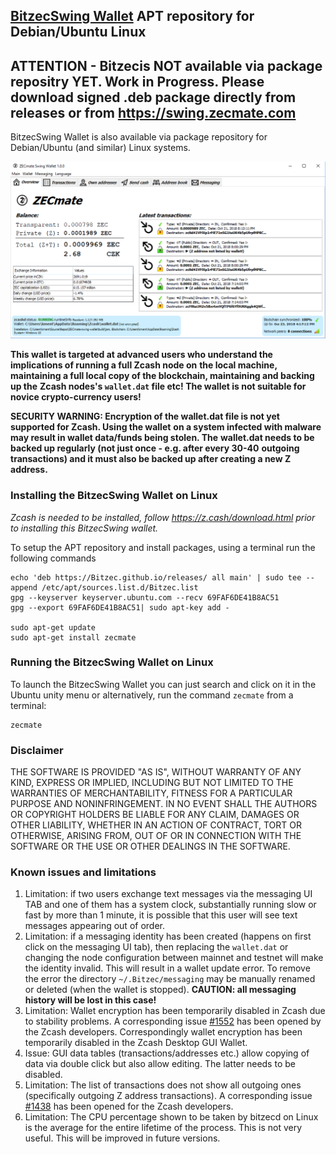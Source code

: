 ## [BitzecSwing Wallet](https://swing.zecmate.com/) APT repository for Debian/Ubuntu Linux

## ATTENTION - Bitzecis NOT available via package repositry YET. Work in Progress. Please download signed .deb package directly from releases or from https://swing.zecmate.com

BitzecSwing Wallet is also available via package repository for Debian/Ubuntu (and similar) Linux systems.

![Screenshot](zecmate.png "Main Window")

**This wallet is targeted at advanced users who understand the implications of running a full Zcash node on**
**the local machine, maintaining a full local copy of the blockchain, maintaining and backing up the**
**Zcash nodes's `wallet.dat` file etc! The wallet is not suitable for novice crypto-currency users!**

**SECURITY WARNING: Encryption of the wallet.dat file is not yet supported for Zcash. Using the wallet** 
**on a system infected with malware may result in wallet data/funds being stolen. The**
**wallet.dat needs to be backed up regularly (not just once - e.g. after every 30-40**
**outgoing transactions) and it must also be backed up after creating a new Z address.**

### Installing the BitzecSwing Wallet on Linux
*Zcash is needed to be installed, follow https://z.cash/download.html prior to installing this BitzecSwing wallet.*

To setup the APT repository and install packages, using a terminal run the following commands 
```
echo 'deb https://Bitzec.github.io/releases/ all main' | sudo tee --append /etc/apt/sources.list.d/Bitzec.list
gpg --keyserver keyserver.ubuntu.com --recv 69FAF6DE41B8AC51
gpg --export 69FAF6DE41B8AC51| sudo apt-key add -

sudo apt-get update
sudo apt-get install zecmate
```
   
### Running the BitzecSwing Wallet on Linux

To launch the BitzecSwing Wallet you can just search and click on it in the Ubuntu unity menu or alternatively, run the command `zecmate` from a terminal:
```
zecmate
```

### Disclaimer

THE SOFTWARE IS PROVIDED "AS IS", WITHOUT WARRANTY OF ANY KIND, EXPRESS OR
IMPLIED, INCLUDING BUT NOT LIMITED TO THE WARRANTIES OF MERCHANTABILITY,
FITNESS FOR A PARTICULAR PURPOSE AND NONINFRINGEMENT. IN NO EVENT SHALL THE
AUTHORS OR COPYRIGHT HOLDERS BE LIABLE FOR ANY CLAIM, DAMAGES OR OTHER
LIABILITY, WHETHER IN AN ACTION OF CONTRACT, TORT OR OTHERWISE, ARISING FROM,
OUT OF OR IN CONNECTION WITH THE SOFTWARE OR THE USE OR OTHER DEALINGS IN THE
SOFTWARE.

### Known issues and limitations
1. Limitation: if two users exchange text messages via the messaging UI TAB and one of them has a system clock, substantially running slow or fast by more than 1 minute, it is possible that this user will see text messages appearing out of order. 
1. Limitation: if a messaging identity has been created (happens on first click on the messaging UI tab), then replacing the `wallet.dat` or changing the node configuration between mainnet and testnet will make the identity invalid. This will result in a wallet update error. To remove the error the directory `~/.Bitzec/messaging` may be manually renamed or deleted (when the wallet is stopped). **CAUTION: all messaging history will be lost in this case!**
1. Limitation: Wallet encryption has been temporarily disabled in Zcash due to stability problems. A corresponding issue 
[#1552](https://github.com/zcash/zcash/issues/1552) has been opened by the Zcash developers. Correspondingly
wallet encryption has been temporarily disabled in the Zcash Desktop GUI Wallet.
1. Issue: GUI data tables (transactions/addresses etc.) allow copying of data via double click but also allow editing. 
The latter needs to be disabled. 
1. Limitation: The list of transactions does not show all outgoing ones (specifically outgoing Z address 
transactions). A corresponding issue [#1438](https://github.com/zcash/zcash/issues/1438) has been opened 
for the Zcash developers. 
1. Limitation: The CPU percentage shown to be taken by bitzecd on Linux is the average for the entire lifetime 
of the process. This is not very useful. This will be improved in future versions.

